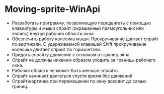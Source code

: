 # Moving-sprite-WinApi

* Разработать программу, позволяющую передвигать с помощью клавиатуры и мыши спрайт (окрашенный прямоугольник или эллипс) внутри рабочей области окна.
* Обеспечить работу колесика мыши. Прокручивание двигает спрайт по вертикали. С удерживаемой клавишей Shift прокручивание колесика двигает спрайт по горизонтали.
* Придать спрайту движение с отскоком от границ окна.
* Спрайт не должны никаким образом уходить за границы рабочего окна. 
* Рабочая область не может быть меньше спрайта. 
* Спрайт начинает двигаться спустя время без движений
* Спрайт\картинка при перемещении по окну доходит до самых границ.

